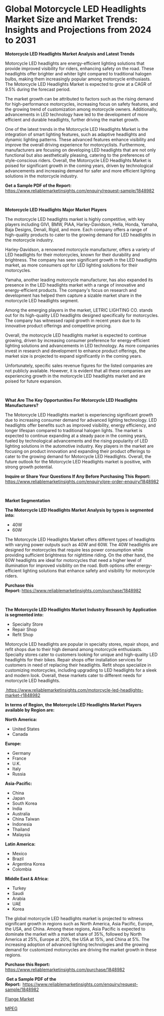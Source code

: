 <p><h1>Global Motorcycle LED Headlights Market Size and Market Trends: Insights and Projections from 2024 to 2031</h1></p><p><strong>Motorcycle LED Headlights Market Analysis and Latest Trends</strong></p>
<p><p>Motorcycle LED headlights are energy-efficient lighting solutions that provide improved visibility for riders, enhancing safety on the road. These headlights offer brighter and whiter light compared to traditional halogen bulbs, making them increasingly popular among motorcycle enthusiasts. The Motorcycle LED Headlights Market is expected to grow at a CAGR of 9.5% during the forecast period.</p><p>The market growth can be attributed to factors such as the rising demand for high-performance motorcycles, increasing focus on safety features, and the growing trend of customization among motorcycle owners. Additionally, advancements in LED technology have led to the development of more efficient and durable headlights, further driving the market growth.</p><p>One of the latest trends in the Motorcycle LED Headlights Market is the integration of smart lighting features, such as adaptive headlights and dynamic lighting patterns. These advanced features enhance visibility and improve the overall driving experience for motorcyclists. Furthermore, manufacturers are focusing on developing LED headlights that are not only functional but also aesthetically pleasing, catering to the preferences of style-conscious riders. Overall, the Motorcycle LED Headlights Market is poised for significant growth in the coming years, driven by technological advancements and increasing demand for safer and more efficient lighting solutions in the motorcycle industry.</p></p>
<p><strong>Get a Sample PDF of the Report:&nbsp;</strong> <a href="https://www.reliablemarketinsights.com/enquiry/request-sample/1848982">https://www.reliablemarketinsights.com/enquiry/request-sample/1848982</a></p>
<p>&nbsp;</p>
<p><strong>Motorcycle LED Headlights Major Market Players</strong></p>
<p><p>The motorcycle LED headlights market is highly competitive, with key players including GIVI, BMW, PIAA, Harley-Davidson, Hella, Honda, Yamaha, Baja Designs, Denali, Rigid, and more. Each company offers a range of high-quality products to cater to the growing demand for LED headlights in the motorcycle industry.</p><p>Harley-Davidson, a renowned motorcycle manufacturer, offers a variety of LED headlights for their motorcycles, known for their durability and brightness. The company has seen significant growth in the LED headlights market, as more consumers opt for LED lighting solutions for their motorcycles.</p><p>Yamaha, another leading motorcycle manufacturer, has also expanded its presence in the LED headlights market with a range of innovative and energy-efficient products. The company's focus on research and development has helped them capture a sizable market share in the motorcycle LED headlights segment.</p><p>Among the emerging players in the market, LETRIC LIGHTING CO. stands out for its high-quality LED headlights designed specifically for motorcycles. The company has witnessed rapid growth in recent years due to its innovative product offerings and competitive pricing.</p><p>Overall, the motorcycle LED headlights market is expected to continue growing, driven by increasing consumer preference for energy-efficient lighting solutions and advancements in LED technology. As more companies invest in research and development to enhance product offerings, the market size is projected to expand significantly in the coming years.</p><p>Unfortunately, specific sales revenue figures for the listed companies are not publicly available. However, it is evident that all these companies are experiencing growth in the motorcycle LED headlights market and are poised for future expansion.</p></p>
<p>&nbsp;</p>
<p><strong>What Are The Key Opportunities For Motorcycle LED Headlights Manufacturers?</strong></p>
<p><p>The Motorcycle LED Headlights market is experiencing significant growth due to increasing consumer demand for advanced lighting technology. LED headlights offer benefits such as improved visibility, energy efficiency, and longer lifespan compared to traditional halogen lights. The market is expected to continue expanding at a steady pace in the coming years, fueled by technological advancements and the rising popularity of LED lighting solutions in the automotive industry. Key players in the market are focusing on product innovation and expanding their product offerings to cater to the growing demand for Motorcycle LED Headlights. Overall, the future outlook for the Motorcycle LED Headlights market is positive, with strong growth potential.</p></p>
<p><strong>Inquire or Share Your Questions If Any Before Purchasing This Report:</strong> <a href="https://www.reliablemarketinsights.com/enquiry/pre-order-enquiry/1848982">https://www.reliablemarketinsights.com/enquiry/pre-order-enquiry/1848982</a></p>
<p>&nbsp;</p>
<p><strong>Market Segmentation</strong></p>
<p><strong>The Motorcycle LED Headlights Market Analysis by types is segmented into:</strong></p>
<p><ul><li>40W</li><li>60W</li></ul></p>
<p><p>The Motorcycle LED Headlights Market offers different types of headlights with varying power outputs such as 40W and 60W. The 40W headlights are designed for motorcycles that require less power consumption while providing sufficient brightness for nighttime riding. On the other hand, the 60W headlights are ideal for motorcycles that need a higher level of illumination for improved visibility on the road. Both options offer energy-efficient lighting solutions that enhance safety and visibility for motorcycle riders.</p></p>
<p><strong>Purchase this Report:&nbsp;</strong><a href="https://www.reliablemarketinsights.com/purchase/1848982">https://www.reliablemarketinsights.com/purchase/1848982</a></p>
<p>&nbsp;</p>
<p><strong>The Motorcycle LED Headlights Market Industry Research by Application is segmented into:</strong></p>
<p><ul><li>Specialty Store</li><li>Repair Shop</li><li>Refit Shop</li></ul></p>
<p><p>Motorcycle LED headlights are popular in specialty stores, repair shops, and refit shops due to their high demand among motorcycle enthusiasts. Specialty stores cater to customers looking for unique and high-quality LED headlights for their bikes. Repair shops offer installation services for customers in need of replacing their headlights. Refit shops specialize in customizing motorcycles, including upgrading to LED headlights for a sleek and modern look. Overall, these markets cater to different needs for motorcycle LED headlights.</p></p>
<p><a href="https://www.reliablemarketinsights.com/motorcycle-led-headlights-market-r1848982">&nbsp;https://www.reliablemarketinsights.com/motorcycle-led-headlights-market-r1848982</a></p>
<p><strong>In terms of Region, the Motorcycle LED Headlights Market Players available by Region are:</strong></p>
<p>
    <p> <strong> North America: </strong>
        <ul>
            <li>United States</li>
            <li>Canada</li>
        </ul>
        </p> 
    <p> <strong> Europe: </strong>
        <ul>
            <li>Germany</li>
            <li>France</li>
            <li>U.K.</li>
            <li>Italy</li>
            <li>Russia</li>
        </ul>
        </p> 
    <p> <strong> Asia-Pacific: </strong>
        <ul>
            <li>China</li>
            <li>Japan</li>
            <li>South Korea</li>
            <li>India</li>
            <li>Australia</li>
            <li>China Taiwan</li>
            <li>Indonesia</li>
            <li>Thailand</li>
            <li>Malaysia</li>
        </ul>
        </p> 
    <p> <strong> Latin America: </strong>
        <ul>
            <li>Mexico</li>
            <li>Brazil</li>
            <li>Argentina Korea</li>
            <li>Colombia</li>
        </ul>
        </p> 
    <p> <strong> Middle East & Africa: </strong>
        <ul>
            <li>Turkey</li>
            <li>Saudi</li>
            <li>Arabia</li>
            <li>UAE</li>
            <li>Korea</li>
        </ul>
    </p>
    </p>
<p><p>The global motorcycle LED headlights market is projected to witness significant growth in regions such as North America, Asia Pacific, Europe, the USA, and China. Among these regions, Asia Pacific is expected to dominate the market with a market share of 35%, followed by North America at 25%, Europe at 20%, the USA at 15%, and China at 5%. The increasing adoption of advanced lighting technologies and the growing demand for customized motorcycles are driving the market growth in these regions.</p></p>
<p><strong>Purchase this Report: </strong><a href="https://www.reliablemarketinsights.com/purchase/1848982">https://www.reliablemarketinsights.com/purchase/1848982</a></p>
<p>&nbsp;<strong>Get a Sample PDF of the Report:&nbsp;&nbsp;</strong><a href="https://www.reliablemarketinsights.com/enquiry/request-sample/1848982">https://www.reliablemarketinsights.com/enquiry/request-sample/1848982</a></p>
<p><strong></strong></p>
<p><p><a href="https://github.com/eilidhcatrinamilliken/Market-Research-Report-List-1/blob/main/flange-market.md">Flange Market</a></p><p><a href="https://github.com/pepo3k/Market-Research-Report-List-2/blob/main/2005428713.md">MPEG</a></p></p>